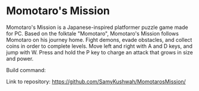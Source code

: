# Momotaro's Mission

Momotaro's Mission is a Japanese-inspired platformer puzzle game made for PC. Based on the folktale "Momotaro", Momotaro's Mission follows Momotaro on his journey home. Fight demons, evade obstacles, and collect coins in order to complete levels. Move left and right with A and D keys, and jump with W. Press and hold the P key to charge an attack that grows in size and power.

Build command:

Link to repository:
  https://github.com/SamyKushwah/MomotarosMission/
